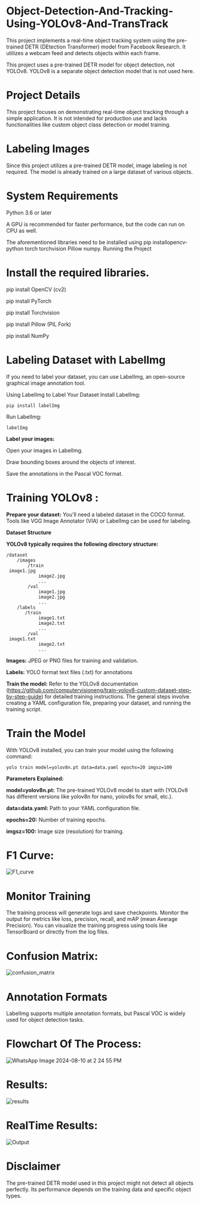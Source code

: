 # Object-Detection-And-Tracking-Using-YOLOv8-And-TransTrack

This project implements a real-time object tracking system using the pre-trained DETR (DEtection Transformer) model from Facebook Research. It utilizes a webcam feed and detects objects within each frame.

This project uses a pre-trained DETR model for object detection, not YOLOv8. YOLOv8 is a separate object detection model that is not used here.

# Project Details

This project focuses on demonstrating real-time object tracking through a simple application. It is not intended for production use and lacks functionalities like custom object class detection or model training.

# Labeling Images

Since this project utilizes a pre-trained DETR model, image labeling is not required. The model is already trained on a large dataset of various objects.

# System Requirements

Python 3.6 or later

A GPU is recommended for faster performance, but the code can run on CPU as well.

The aforementioned libraries need to be installed using pip installopencv-python torch torchvision Pillow numpy.
Running the Project

# Install the required libraries.

pip install OpenCV (cv2)

pip install PyTorch

pip install Torchvision

pip install Pillow (PIL Fork)

pip install NumPy

# Labeling Dataset with LabelImg
If you need to label your dataset, you can use LabelImg, an open-source graphical image annotation tool.

Using LabelImg to Label Your Dataset
Install LabelImg:

```
pip install labelImg
```
Run LabelImg:
```
labelImg
```
**Label your images:**

Open your images in LabelImg.

Draw bounding boxes around the objects of interest.

Save the annotations in the Pascal VOC format.

# Training YOLOv8 :

**Prepare your dataset:** You'll need a labeled dataset in the COCO format. Tools like VGG Image Annotator (VIA) or LabelImg can be used for labeling.

**Dataset Structure**

**YOLOv8 typically requires the following directory structure:**
```
/dataset
    /images
        /train
 image1.jpg
            image2.jpg
            ...
        /val
            image1.jpg
            image2.jpg
            ...
    /labels
       /train
            image1.txt
            image2.txt
            ...
        /val
 image1.txt
            image2.txt
            ...
```
**Images:** JPEG or PNG files for training and validation.

**Labels:** YOLO format text files (.txt) for annotations 

**Train the model:** Refer to the YOLOv8 documentation (https://github.com/computervisioneng/train-yolov8-custom-dataset-step-by-step-guide) for detailed training instructions. The general steps involve creating a YAML configuration file, preparing your dataset, and running the training script.

# Train the Model

With YOLOv8 installed, you can train your model using the following command:
```
yolo train model=yolov8n.pt data=data.yaml epochs=20 imgsz=100
```
**Parameters Explained:**

**model=yolov8n.pt:** The pre-trained YOLOv8 model to start with (YOLOv8 has different versions like yolov8n for nano, yolov8s for small, etc.).

**data=data.yaml:** Path to your YAML configuration file.

**epochs=20:** Number of training epochs.

**imgsz=100:** Image size (resolution) for training.

# F1 Curve:

![F1_curve](https://github.com/user-attachments/assets/7c26e41e-42f8-4941-8840-a7080327ad70)

# Monitor Training

The training process will generate logs and save checkpoints. Monitor the output for metrics like loss, precision, recall, and mAP (mean Average Precision). You can visualize the training progress using tools like TensorBoard or directly from the log files.

# Confusion Matrix:

![confusion_matrix](https://github.com/user-attachments/assets/75228404-df03-4cb0-b76c-ed2a057f329d)

# Annotation Formats
LabelImg supports multiple annotation formats, but Pascal VOC is widely used for object detection tasks.

# Flowchart Of The Process:

![WhatsApp Image 2024-08-10 at 2 24 55 PM](https://github.com/user-attachments/assets/8abe34a9-fb29-40ca-aaaf-16e99ec5aeb9)

# Results:

![results](https://github.com/user-attachments/assets/7e20e9fe-8bee-42d8-8e33-c60352d0d02f)

# RealTime Results:

![Output](https://github.com/user-attachments/assets/5f9b3357-604f-474e-8665-c6f422ef1806)

# Disclaimer

The pre-trained DETR model used in this project might not detect all objects perfectly. Its performance depends on the training data and specific object types.
